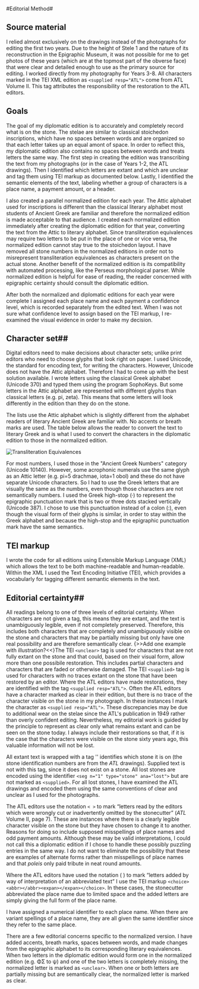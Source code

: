#Editorial Method#


## Source material ##


I relied almost exclusively on the drawings instead of the photographs for editing the first two years. Due to the height of Stele 1 and the nature of its reconstruction in the Epigraphic Museum, it was not possible for me to get photos of these years (which are at the topmost part of the obverse face) that were clear and detailed enough to use as the primary source for editing. I worked directly from my photography for Years 3-8.  All characters marked in the TEI XML edition as  `<supplied resp="ATL">` come from ATL Volume II. This tag attributes the responsibility of the restoration to the ATL editors. 

## Goals ##


The goal of my diplomatic edition is to accurately and completely record what is on the stone. The stelae are similar to classical stoichedon inscriptions, which have no spaces between words and are organized so that each letter takes up an equal amont of space.  In order to reflect this, my diplomatic edition also contains no spaces between words and treats letters the same way. The first step in creating the edition was transcribing the text from my photographs (or in the case of Years 1-2, the ATL drawings). Then I identified which letters are extant and which are unclear and tag them using TEI markup as documented below. Lastly, I identified the semantic elements of the text, labeling whether a group of characters is a place name, a payment amount, or a header. 

I also created a parallel normalized edition for each year. The Attic alphabet used for inscriptions is different than the classical literary alphabet most students of Ancient Greek are familiar and therefore the normalized edition is made acceptable to that audience. I created each normalized edition immediately after creating the diplomatic edition for that year, converting the text from the Attic to literary alphabet. Since transliteration equivalences may require two letters to be put in the place of one or vice versa, the normalized edition cannot stay true to the stoichedon layout. I have removed all stone numbers in the normalized editions in order not to misrepresent transliteration equivalences as characters present on the actual stone. Another benefit of the normalized edition is its compatibility with automated processing, like the Perseus morphological parser. While normalized edition is helpful for ease of reading, the reader concerned with epigraphic certainty should consult the diplomatic edition. 

After both the normalized and diplomatic editions for each year were complete I assigned each place name and each payment a confidence level, which is recorded separately from the edited text. When I was not sure what confidence level to assign based on the TEI markup, I  re-examined the visual evidence in order to make my decision. 


## Character set##

Digital editors need to make decisions about character sets; unlike print editors who need to choose glyphs that look right on paper. I used Unicode, the standard for encoding text, for writing the characters. However, Unicode does not have the Attic alphabet. Therefore I had to come up with the best solution available. I wrote letters using the classical Greek alphabet (Unicode 370) and typed them using the program SophoKeys. But some letters in the Attic alphabet are represented with different glyphs than classical letters (e.g. pi, zeta). This means that some letters will look differently in the edition than they do on the stone. 




The lists use the Attic alphabet which is slightly different from the alphabet readers of literary Ancient Greek are familiar with. No accents or breath marks are used. The table below allows the reader to convert the text to literary Greek and is what I used to convert the characters in the diplomatic edition to those in the normalized edition. 

![Transliteration Equivalences][img100]

[img100]: images/TransliterationEquivalences.png


For most numbers, I used those in the "Ancient Greek Numbers" category (Unicode 10140). However, some acrophonic numerals use the same glyph as an Attic letter (e.g. pi=5 drachmae, iota=1 obol) and these do not have separate Unicode characters. So I had to use the Greek letters that are visually the same as the numbers, even though those characters are not semantically numbers. I used the Greek high-stop (·) to represent the epigraphic punctuation mark that is two or three dots stacked vertically (Unicode 387). I chose to use this punctuation instead of a colon (:), even though the visual form of their glyphs is similar, in order to stay within the Greek alphabet and because the high-stop and the epigraphic punctuation mark have the same semantics.


## TEI markup ##

I wrote the code for all editions using Extensible Markup Language (XML) which allows the text to be both machine-readable and human-readable. Within the XML I used the Text Encoding Initiative (TEI), which provides a vocabularly for tagging different semantic elements in the text. 



## Editorial certainty## 

All readings belong to one of three levels of editorial certainty.  When characters are not given a tag, this means they are extant, and the text is unambiguously legible, even if not completely preserved. Therefore, this includes both characters that are completely and unambiguously visible on the stone and characters that may be partially missing but only have one real possibility and are therefore semantically clear. {>>Add one example with illustration?<<}The TEI `<unclear>` tag is used for characters that are not fully extant on the stone and that could, based on their visual form, allow more than one possibile restoration. This includes partial characters and characters that are faded or otherwise damaged. The TEI `<supplied>` tag is used for characters with no traces extant on the stone that have been restored by an editor. Where the ATL editors have made restorations, they are identified with the tag `<supplied resp="ATL">`. Often the ATL editors have a character marked as clear in their edition, but there is no trace of the character visible on the stone in my photograph. In these instances I mark the character as `<supplied resp="ATL">`. These discrepancies may be due to additional wear on the stelae since the ATL's publication in 1949 rather than overly confident editing. Nevertheless, my editorial work is guided by the principle to represent as clear only what remains extant and can be seen on the stone today. I always include their restorations so that,  if it is the case that the characters were visible on the stone sixty years ago, this valuable information will not be lost. 

All extant text is wrapped with a tag '<seg n="1" type="stone">' identifies which stone it is on (the stone identification numbers are from the *ATL* drawings). Supplied text is not with this tag, since it does not exist on a stone. All lost stones are encoded using the identifier `<seg n="1" type="stone" ana="lost">` but are not marked as `<supplied>`. For all lost stones, I have examined the ATL drawings and encoded them using the same conventions of clear and unclear as I used for the photographs. 
	
The ATL editors use the notation `< >` to mark “letters read by the editors which were wrongly cut or inadvertently omitted by the stonecutter” (*ATL* Volume II, page 7). These are instances where there is a clearly legible character visible on the stone but they have chosen to change it to another. Reasons for doing so include supposed misspellings of place names and odd payment amounts. Although these may be valid interpretations, I could not call this a diplomatic edition if I chose to handle these possibly puzzling entries in the same way. I do not want to eliminate the possibility that these are examples of alternate forms rather than misspellings of place names and that *poleis* only paid tribute in neat round amounts. 

Where the ATL editors have used the notation ( ) to mark “letters added by way of interpretation of an abbreviated text” I use the TEI markup `<choice><abbr></abbr><expan></expan></choice>`. In these cases, the stonecutter abbreviated the place name due to limited space and the added letters are simply giving the full form of the place name. 

I have assigned a numerical identifier to each place name. When there are variant spellings of a place name, they are all given the same identifier since they refer to the same place. 

There are a few editorial concerns specific to the normalized version. I have added accents, breath marks, spaces between words, and made changes from the epigraphic alphabet to its corresponding literary equivalences. When two letters in the diplomatic edition would form one in the normalized edition (e.g. ΦΣ to ψ) and one of the two letters is completely missing, the normalized letter is marked as `<unclear>`. When one or both letters are partially missing but are semantically clear, the normalized letter is marked as clear. 


